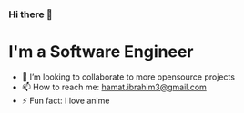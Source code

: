 ### Hi there 👋

<!--
**hamzzy/hamzzy** is a ✨ _special_ ✨ repository because its `README.md` (this file) appears on your GitHub profile.
-->
# I'm a Software Engineer

- 👯 I’m looking to collaborate to more opensource projects
- 📫 How to reach me:  hamat.ibrahim3@gmail.com
- ⚡ Fun fact: I love anime
